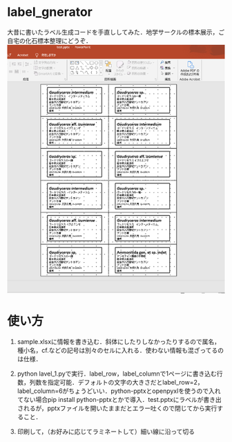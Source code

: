 # label_gnerator

大昔に書いたラベル生成コードを手直ししてみた．地学サークルの標本展示，ご自宅の化石標本整理にどうぞ．
![fig](https://github.com/ammokun/label_generator/blob/master/figure1.png)

# 使い方
1. sample.xlsxに情報を書き込む．斜体にしたりしなかったりするので属名，種小名，cf.などの記号は別々のセルに入れる．使わない情報も混ざってるのは仕様．

2. python lavel_1.pyで実行．label_row，label_columnで1ページに書き込む行数，列数を指定可能．デフォルトの文字の大きさだとlabel_row=2，label_column=6がちょうどいい．python-pptxとopenpyxlを使うので入れてない場合pip install python-pptxとかで導入．test.pptxにラベルが書き出されるが，pptxファイルを開いたままだとエラー吐くので閉じてから実行すること．

3. 印刷して，（お好みに応じてラミネートして）細い線に沿って切る
